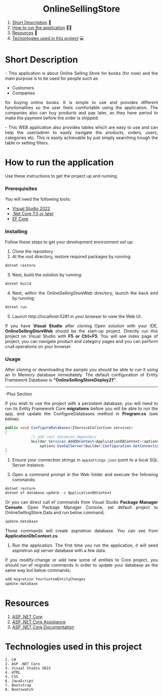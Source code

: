 <h1 align="center">OnlineSellingStore</h1>


1. [Short Description](https://github.com/Polclard/OnlineSellingStore/tree/master/#short-description) :ledger:
2. [How to run the application](https://github.com/Polclard/OnlineSellingStore/tree/master/#how-to-run-the-application) :running_man:
3. [Resources](https://github.com/Polclard/OnlineSellingStore/tree/master/#resources) :bookmark_tabs:
4. [Techonlogies used in this project](https://github.com/Polclard/OnlineSellingStore/tree/master/#techologies-used-in-this-project) :computer:


<div id="short-description"  style="text-align: justify">
  
  # Short Description
  
  <p>- This application is about Online Selling Store for books (for now) and the main purpose is to be used for people such as 
    <ul>
      <li>Customers</li>
      <li>Companies</li>
    </ul>
    for buying online books. It is simple to use and provides different functionalities so the user feels comfortable using the application. The companies also can buy products and pay later, as they have period to make the payment before the order is shipped.
  </p>
  <p>- This WEB application also provides tables which are easy to use and can help the user/admin to easily navigate the products, orders, users, categories etc. This is easily achievable by just simply searching trough the table or setting filters.</p>
</div>

<div id="how-to-run-the-application" style="text-align: justify">
  
  # How to run the application
Use these instructions to get the project up and running.

### Prerequisites
You will need the following tools:

* [Visual Studio 2022](https://visualstudio.microsoft.com/downloads/)
* [.Net Core 7.0 or later](https://dotnet.microsoft.com/download/dotnet-core/2.2](https://dotnet.microsoft.com/en-us/download/dotnet/7.0))
* [EF Core](https://learn.microsoft.com/en-us/ef/core/get-started/overview/install) 

### Installing
Follow these steps to get your development environment set up:
1. Clone the repository
2. At the root directory, restore required packages by running:
```csharp
dotnet restore
```
3. Next, build the solution by running:
```csharp
dotnet build
```
4. Next, within the OnlineSellingStoreWeb directory, launch the back end by running:
```csharp
dotnet run
```
5. Launch http://localhost:5281 in your browser to view the Web UI.

If you have **Visual Studio** after cloning Open solution with your IDE, **OnlineSellingStoreWeb** should be the start-up project. Directly run this project on Visual Studio with **F5 or Ctrl+F5**. You will see index page of project, you can navigate product and category pages and you can perform crud operations on your browser.

### Usage
  
After cloning or downloading the sample you should be able to run it using an In Memory database immediately. The default configuration of Entity Framework Database is **"OnlineSellingStoreDeploy21"**.
  
---------------------------------------------------------------------------------------------------------------------------
-Plus Section
  
If you wish to use the project with a persistent database, you will need to run its Entity Framework Core **migrations** before you will be able to run the app, and update the ConfigureDatabases method in **Program.cs** (see below).

```csharp
public void ConfigureDatabases(IServiceCollection services)
{
            // add real database dependecy
            builder.Services.AddDbContext<ApplicationDbContext>(options =>
                options.UseSqlServer(builder.Configuration.GetConnectionString("DefaultConnection")));
}
```

1. Ensure your connection strings in ```appsettings.json``` point to a local SQL Server instance.

2. Open a command prompt in the Web folder and execute the following commands:

```csharp
dotnet restore
dotnet ef database update -c ApplicationDbContext
```
Or you can direct call ef commands from Visual Studio **Package Manager Console**. Open Package Manager Console, set default project to OnlineSellingStore.Data and run below command;
```csharp
update-database
```
These commands will create aspnetrun database. You can see from **ApplicationDbContext.cs**.
1. Run the application.
The first time you run the application, it will seed aspnetrun sql server database with a few data.

If you modify-change or add new some of entities to Core project, you should run ef migrate commands in order to update your database as the same way but below commands;
```csharp
add-migration YourCustomEntityChanges
update-database
```
    
  </div>
  
</div>

<div id="resources" style="text-align: justify">
  
  # Resources
  
 1. [ASP .NET Core](https://learn.microsoft.com/en-us/aspnet/core/introduction-to-aspnet-core?view=aspnetcore-7.0)
 2. [ASP .NET Core Assistance](https://www.tutorialsteacher.com/core)
 3. [ASP .NET Core Documentation](https://learn.microsoft.com/en-us/aspnet/core/?view=aspnetcore-7.0)
  
</div>


  # Technologies used in this project

<div id="techologies-used-in-this-project" style="text-align: justify">
  
    1. C#
    2. ASP .NET Core
    3. Visual Studio 2022
    4. HTML
    5. CSS
    6. JavaScript
    7. Bootstrap
    8. Bootswatch
  
</div>

